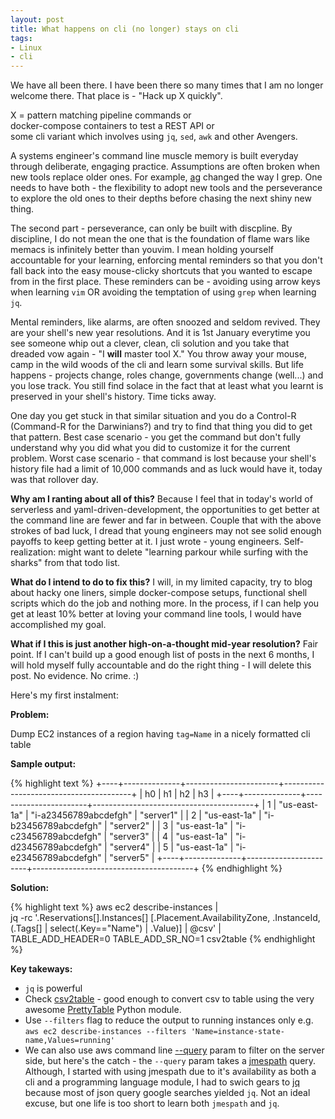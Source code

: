 ```yaml
---
layout: post
title: What happens on cli (no longer) stays on cli
tags:
- Linux
- cli
---
```


<style type="text/css">
pre {
	width: 1000px;                          /* specify width  */
}
</style>

We have all been there. I have been there so many times that I am no longer welcome
there. That place is - "Hack up X quickly".

X = pattern matching pipeline commands or
<br/>
    docker-compose containers to test a REST API or
<br/>
    some cli variant which involves using `jq`, `sed`, `awk` and other Avengers.
<br/>

A systems engineer's command line muscle memory is built everyday through deliberate, engaging
practice. Assumptions are often broken when new tools replace older ones. For example,
[ag](https://github.com/ggreer/the_silver_searcher) changed the way I grep. One needs to have both -
the flexibility to adopt new tools and the perseverance to explore the old ones to their depths
before chasing the next shiny new thing.

The second part - perseverance, can only be built with discpline. By discipline, I do not mean the
one that is the foundation of flame wars like memacs is infinitely better than youvim. I mean holding
yourself accountable for your learning, enforcing mental reminders so that you don't fall back into the
easy mouse-clicky shortcuts that you wanted to escape from in the first place. These reminders can be - avoiding
using arrow keys when learning `vim` OR avoiding the temptation of using `grep` when learning `jq`.

Mental reminders, like alarms, are often snoozed and seldom revived. They are your shell's new year resolutions.
And it is 1st January everytime you see someone whip out a clever, clean, cli solution and you take that
dreaded vow again - "I **will** master tool X." You throw away your mouse, camp in the wild woods of the cli and learn
some survival skills. But life happens - projects change, roles change, governments change (well...) and you lose track. You still
find solace in the fact that at least what you learnt is preserved in your shell's history. Time ticks away.

One day you get stuck in that similar situation and you do a Control-R (Command-R for the Darwinians?) and try to
find that thing you did to get that pattern. Best case scenario - you get the command but don't fully understand
why you did what you did to customize it for the current problem. Worst case scenario - that command is lost because your shell's
history file had a limit of 10,000 commands and as luck would have it, today was that rollover day.

**Why am I ranting about all of this?** Because I feel that in today's world of serverless and yaml-driven-development, the
opportunities to get better at the command line are fewer and far in between. Couple that with the above strokes of bad
luck, I dread that young engineers may not see solid enough payoffs to keep getting better at it. I just wrote - young
engineers. Self-realization: might want to delete "learning parkour while surfing with the sharks" from that todo list.

**What do I intend to do to fix this?** I will, in my limited capacity, try to blog about hacky one liners, simple docker-compose
setups, functional shell scripts which do the job and nothing more. In the process, if I can help you get at least 10% better
at loving your command line tools, I would have accomplished my goal.

**What if I this is just another high-on-a-thought mid-year resolution?** Fair point. If I can't build up a good enough list of posts in
the next 6 months, I will hold myself fully accountable and do the right thing - I will delete this post. No evidence. No crime. :)

Here's my first instalment:

**Problem:**

Dump EC2 instances of a region having `tag=Name` in a nicely formatted cli table

**Sample output:**

{% highlight text %}
+----+--------------+-----------------------+----------------------------------------+
| h0 |      h1      |           h2          |                   h3                   |
+----+--------------+-----------------------+----------------------------------------+
| 1  | "us-east-1a" | "i-a23456789abcdefgh" |             "server1"                  |
| 2  | "us-east-1a" | "i-b23456789abcdefgh" |             "server2"                  |
| 3  | "us-east-1a" | "i-c23456789abcdefgh" |             "server3"                  |
| 4  | "us-east-1a" | "i-d23456789abcdefgh" |             "server4"                  |
| 5  | "us-east-1a" | "i-e23456789abcdefgh" |             "server5"                  |
+----+--------------+-----------------------+----------------------------------------+
{% endhighlight %}

**Solution:**

  {% highlight text %}
  aws ec2 describe-instances | \
  jq -rc '.Reservations[].Instances[]  [.Placement.AvailabilityZone, .InstanceId, (.Tags[] | select(.Key=="Name") | .Value)] | @csv' |\
   TABLE_ADD_HEADER=0 TABLE_ADD_SR_NO=1 csv2table
  {% endhighlight %}

**Key takeways:**

- `jq` is powerful
- Check [csv2table](https://github.com/saurabh-hirani/bin/blob/master/csv2table) - good enough to convert csv to table using the
  very awesome [PrettyTable](https://pypi.org/project/prettytable/]) Python module.
- Use `--filters` flag to reduce the output to running instances only e.g. `aws ec2 describe-instances --filters 'Name=instance-state-name,Values=running'`
- We can also use aws command line [--query](https://docs.aws.amazon.com/cli/latest/userguide/cli-usage-filter.html) param to filter on the server
  side, but here's the catch - the `--query` param takes a [jmespath](https://jmespath.org/) query. Although, I started with using jmespath due
  to it's availability as both a cli and a programming language module, I had to swich gears to [jq](https://stedolan.github.io/jq/) because most
  of json query google searches yielded `jq`. Not an ideal excuse, but one life is too short to learn both `jmespath` and `jq`.

